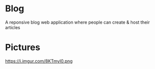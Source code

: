 # Blog
A reponsive blog web application where people can create &amp; host their articles

# Pictures
https://i.imgur.com/8KTmyI0.png
